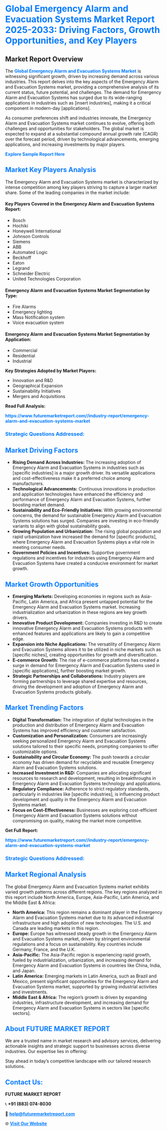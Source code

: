 <h1 style="color: #007BFF;">Global Emergency Alarm and Evacuation Systems Market Report 2025-2033: Driving Factors, Growth Opportunities, and Key Players</h1>

<section id="overview">
<h2>Market Report Overview</h2>
<p>The <a href="https://www.futuremarketreport.com//industry-report/emergency-alarm-and-evacuation-systems-market" style="color: #007BFF; text-decoration: none;"><strong>Global Emergency Alarm and Evacuation Systems Market</strong></a> is witnessing significant growth, driven by increasing demand across various industries. This report delves into the key aspects of the Emergency Alarm and Evacuation Systems market, providing a comprehensive analysis of its current status, future potential, and challenges. The demand for Emergency Alarm and Evacuation Systems has surged due to its wide-ranging applications in industries such as [insert industries], making it a critical component in modern-day [applications].</p>
<p>As consumer preferences shift and industries innovate, the Emergency Alarm and Evacuation Systems market continues to evolve, offering both challenges and opportunities for stakeholders. The global market is expected to expand at a substantial compound annual growth rate (CAGR) over the forecast period, driven by technological advancements, emerging applications, and increasing investments by major players.</p>
</section>

<section id="overview">
<p><a href="https://www.futuremarketreport.com//request-sample/reportId=54104" style="color: #007BFF; text-decoration: none;"><strong>Explore Sample Report Here</strong></a></p>
</section>

<section id="key-players">
<h2 style="color: #007BFF;">Market Key Players Analysis</h2>
<p>The Emergency Alarm and Evacuation Systems market is characterized by intense competition among key players striving to capture a larger market share. Some of the leading companies in the market include:</p>
<h4>Key Players Covered in the Emergency Alarm and Evacuation Systems Report:</h4>
<ul><li>Bosch</li><li>Hochiki</li><li>Honeywell International</li><li>Johnson Controls</li><li>Siemens</li><li>ABB</li><li>Automated Logic</li><li>Beckhoff</li><li>Eaton</li><li>Legrand</li><li>Schneider Electric</li><li>United Technologies Corporation</li></ul>
<h4>Emergency Alarm and Evacuation Systems Market Segmentation by Type:</h4>
<ul><li>Fire Alarms</li><li>Emergency lighting</li><li>Mass Notification system</li><li>Voice evacuation system</li></ul>

<h4>Emergency Alarm and Evacuation Systems Market Segmentation by Application:</h4>
<ul><li>Commercial</li><li>Residential</li><li>Industrial</li></ul>
<p><strong>Key Strategies Adopted by Market Players:</strong></p>
<ul>
<li>Innovation and R&D</li>
<li>Geographical Expansion</li>
<li>Sustainability Initiatives</li>
<li>Mergers and Acquisitions</li>
</ul>
</section>

<section>
<p><strong>Read Full Analysis: </strong></p><a href="https://www.futuremarketreport.com//industry-report/emergency-alarm-and-evacuation-systems-market" style="color: #007BFF; text-decoration: none;"><strong>https://www.futuremarketreport.com//industry-report/emergency-alarm-and-evacuation-systems-market</strong></a>
<h3 style="color: #007BFF;">Strategic Questions Addressed:</h3>
</section>

<section id="driving-factors">
<h2 style="color: #007BFF;">Market Driving Factors</h2>
<ul>
<li><strong>Rising Demand Across Industries:</strong> The increasing adoption of Emergency Alarm and Evacuation Systems in industries such as [specific industries] is a major growth driver. Its versatile applications and cost-effectiveness make it a preferred choice among manufacturers.</li>
<li><strong>Technological Advancements:</strong> Continuous innovations in production and application technologies have enhanced the efficiency and performance of Emergency Alarm and Evacuation Systems, further boosting market demand.</li>
<li><strong>Sustainability and Eco-Friendly Initiatives:</strong> With growing environmental concerns, the demand for sustainable Emergency Alarm and Evacuation Systems solutions has surged. Companies are investing in eco-friendly variants to align with global sustainability goals.</li>
<li><strong>Growing Population and Urbanization:</strong> The rising global population and rapid urbanization have increased the demand for [specific products], where Emergency Alarm and Evacuation Systems plays a vital role in meeting consumer needs.</li>
<li><strong>Government Policies and Incentives:</strong> Supportive government regulations and incentives for industries using Emergency Alarm and Evacuation Systems have created a conducive environment for market growth.</li>
</ul>
</section>

<section id="growth-opportunities">
<h2 style="color: #007BFF;">Market Growth Opportunities</h2>
<ul>
<li><strong>Emerging Markets:</strong> Developing economies in regions such as Asia-Pacific, Latin America, and Africa present untapped potential for the Emergency Alarm and Evacuation Systems market. Increasing industrialization and urbanization in these regions are key growth drivers.</li>
<li><strong>Innovative Product Development:</strong> Companies investing in R&D to create innovative Emergency Alarm and Evacuation Systems products with enhanced features and applications are likely to gain a competitive edge.</li>
<li><strong>Expansion into Niche Applications:</strong> The versatility of Emergency Alarm and Evacuation Systems allows it to be utilized in niche markets such as [specific niches], creating opportunities for growth and diversification.</li>
<li><strong>E-commerce Growth:</strong> The rise of e-commerce platforms has created a surge in demand for Emergency Alarm and Evacuation Systems used in [specific applications], further boosting market growth.</li>
<li><strong>Strategic Partnerships and Collaborations:</strong> Industry players are forming partnerships to leverage shared expertise and resources, driving the development and adoption of Emergency Alarm and Evacuation Systems products globally.</li>
</ul>
</section>

<section id="trending-factors">
<h2 style="color: #007BFF;">Market Trending Factors</h2>
<ul>
<li><strong>Digital Transformation:</strong> The integration of digital technologies in the production and distribution of Emergency Alarm and Evacuation Systems has improved efficiency and customer satisfaction.</li>
<li><strong>Customization and Personalization:</strong> Consumers are increasingly seeking personalized Emergency Alarm and Evacuation Systems solutions tailored to their specific needs, prompting companies to offer customizable options.</li>
<li><strong>Sustainability and Circular Economy:</strong> The push towards a circular economy has driven demand for recyclable and reusable Emergency Alarm and Evacuation Systems solutions.</li>
<li><strong>Increased Investment in R&D:</strong> Companies are allocating significant resources to research and development, resulting in breakthroughs in Emergency Alarm and Evacuation Systems technology and applications.</li>
<li><strong>Regulatory Compliance:</strong> Adherence to strict regulatory standards, particularly in industries like [specific industries], is influencing product development and quality in the Emergency Alarm and Evacuation Systems market.</li>
<li><strong>Focus on Cost-Effectiveness:</strong> Businesses are exploring cost-efficient Emergency Alarm and Evacuation Systems solutions without compromising on quality, making the market more competitive.</li>
</ul>
</section>

<section>
<p><strong>Get Full Report: </strong></p><a href="https://www.futuremarketreport.com//industry-report/emergency-alarm-and-evacuation-systems-market" style="color: #007BFF; text-decoration: none;"><strong>https://www.futuremarketreport.com//industry-report/emergency-alarm-and-evacuation-systems-market</strong></a>
<h3 style="color: #007BFF;">Strategic Questions Addressed:</h3>
</section>


<section id="regional-analysis">
<h2 style="color: #007BFF;">Market Regional Analysis</h2>
<p>The global Emergency Alarm and Evacuation Systems market exhibits varied growth patterns across different regions. The key regions analyzed in this report include North America, Europe, Asia-Pacific, Latin America, and the Middle East & Africa:</p>
<ul>
<li><strong>North America:</strong> This region remains a dominant player in the Emergency Alarm and Evacuation Systems market due to its advanced industrial infrastructure and high adoption of new technologies. The U.S. and Canada are leading markets in this region.</li>
<li><strong>Europe:</strong> Europe has witnessed steady growth in the Emergency Alarm and Evacuation Systems market, driven by stringent environmental regulations and a focus on sustainability. Key countries include Germany, France, and the U.K.</li>
<li><strong>Asia-Pacific:</strong> The Asia-Pacific region is experiencing rapid growth, fueled by industrialization, urbanization, and increasing demand for Emergency Alarm and Evacuation Systems in countries like China, India, and Japan.</li>
<li><strong>Latin America:</strong> Emerging markets in Latin America, such as Brazil and Mexico, present significant opportunities for the Emergency Alarm and Evacuation Systems market, supported by growing industrial activities and investments.</li>
<li><strong>Middle East & Africa:</strong> The region’s growth is driven by expanding industries, infrastructure development, and increasing demand for Emergency Alarm and Evacuation Systems in sectors like [specific sectors].</li>
</ul>
</section>

<footer>
<h2 style="color: #007BFF;">About FUTURE MARKET REPORT</h2>
<p>We are a trusted name in market research and advisory services, delivering actionable insights and strategic support to businesses across diverse industries. Our expertise lies in offering:</p>

<p>Stay ahead in today’s competitive landscape with our tailored research solutions.</p>

<h2 style="color: #007BFF;">Contact Us:</h2>
<p><strong>FUTURE MARKET REPORT</strong></p>
<p>📞 <strong>+91 (883) 074-8030</strong></p>
<p>📧 <strong><a href="mailto:help@futuremarketreport.com" style="color: #007BFF;">help@futuremarketreport.com</a></strong></p>
<p>🌐 <strong><a href="https://www.futuremarketreport.com/" style="color: #007BFF;">Visit Our Website</a></strong></p>
</footer>